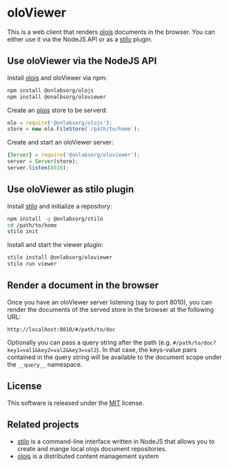 # oloViewer
This is a web client that renders [olojs] documents in the browser. You can
either use it via the NodeJS API or as a [stilo] plugin.

## Use oloViewer via the NodeJS API 

Install [olojs] and oloViewer via npm:

```sh
npm install @onlabsorg/olojs
npm install @onalbsorg/oloviewer
```

Create an [olojs] store to be serverd:

```js
olo = require('@onlabsorg/olojs');
store = new olo.FileStore(`/path/to/home`);
```

Create and start an oloViewer server:

```js
{Server} = require('@onlabsorg/oloviewer');
server = Server(store);
server.listen(8010);
```


## Use oloViewer as stilo plugin
Install [stilo] and initialize a repository:

```sh
npm install -g @onlabsorg/stilo 
cd /path/to/home
stilo init
``` 

Install and start the viewer plugin:

```sh
stilo install @onlabsorg/oloviewer
stilo run viewer
```


## Render a document in the browser
Once you have an oloViewer server listening (say to port 8010), you can render 
the documents of the served store in the browser at the following URL:

```
http://localhost:8010/#/path/to/doc
```

Optionally you can pass a query string after the path (e.g. 
`#/path/to/doc?key1=val1&key2=val2&key3=val2`). In that case, the keys-value 
pairs contained in the query string will be available to the document scope 
under the `__query__` namespace.


## License
This software is released under the [MIT](https://opensource.org/licenses/MIT) 
license.


## Related projects
* [stilo] is a command-line interface written in NodeJS that allows you to
  create and mange local olojs document repositories.
* [olojs] is a distributed content management system


[olojs]: https://github.com/onlabsorg/olojs/blob/master/README.md
[stilo]: https://github.com/onlabsorg/stilo/blob/main/README.md
